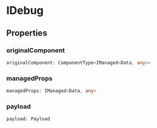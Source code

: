 # IDebug

## Properties

### originalComponent

```ts
originalComponent: ComponentType<IManaged<Data, any>>
```

### managedProps

```ts
managedProps: IManaged<Data, any>
```

### payload

```ts
payload: Payload
```

